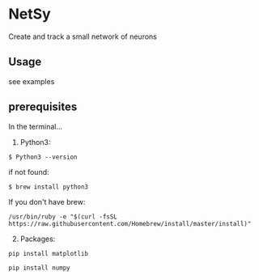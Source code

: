 # NetSy

Create and track a small network of neurons

## Usage

see examples

## prerequisites


In the terminal...


1. Python3:

`$ Python3 --version`


if not found:


`$ brew install python3`


If you don't have brew:


`/usr/bin/ruby -e "$(curl -fsSL https://raw.githubusercontent.com/Homebrew/install/master/install)"`



2. Packages:


`pip install matplotlib`

`pip install numpy`